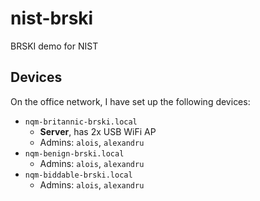 # nist-brski

BRSKI demo for NIST

## Devices

On the office network, I have set up the following devices:

- `nqm-britannic-brski.local`
  - **Server**, has 2x USB WiFi AP
  - Admins: `alois`, `alexandru`
- `nqm-benign-brski.local`
  - Admins: `alois`, `alexandru`
- `nqm-biddable-brski.local`
  - Admins: `alois`, `alexandru`
